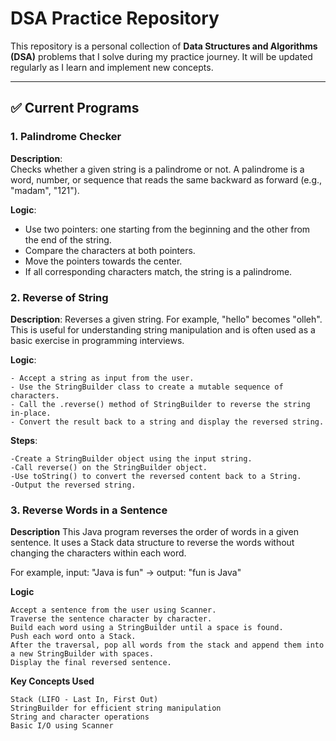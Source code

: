 # DSA Practice Repository

This repository is a personal collection of **Data Structures and Algorithms (DSA)** problems that I solve during my practice journey. It will be updated regularly as I learn and implement new concepts.

---

## ✅ Current Programs

### 1. Palindrome Checker

**Description**:  
Checks whether a given string is a palindrome or not. A palindrome is a word, number, or sequence that reads the same backward as forward (e.g., "madam", "121").

**Logic**:
- Use two pointers: one starting from the beginning and the other from the end of the string.
- Compare the characters at both pointers.
- Move the pointers towards the center.
- If all corresponding characters match, the string is a palindrome.

### 2. Reverse of String

**Description**:
Reverses a given string. For example, "hello" becomes "olleh". This is useful for understanding string manipulation and is often used as a basic exercise in programming interviews.

**Logic**:

    - Accept a string as input from the user.
    - Use the StringBuilder class to create a mutable sequence of characters.
    - Call the .reverse() method of StringBuilder to reverse the string in-place.
    - Convert the result back to a string and display the reversed string.

**Steps**:

    -Create a StringBuilder object using the input string.
    -Call reverse() on the StringBuilder object.
    -Use toString() to convert the reversed content back to a String.
    -Output the reversed string.

### 3. Reverse Words in a Sentence

**Description**
This Java program reverses the order of words in a given sentence. It uses a Stack data structure to reverse the words without changing the characters within each word.

For example, input: "Java is fun" → output: "fun is Java"

**Logic**

    Accept a sentence from the user using Scanner.
    Traverse the sentence character by character.
    Build each word using a StringBuilder until a space is found.
    Push each word onto a Stack.
    After the traversal, pop all words from the stack and append them into a new StringBuilder with spaces.
    Display the final reversed sentence.

**Key Concepts Used**

    Stack (LIFO - Last In, First Out)
    StringBuilder for efficient string manipulation
    String and character operations
    Basic I/O using Scanner